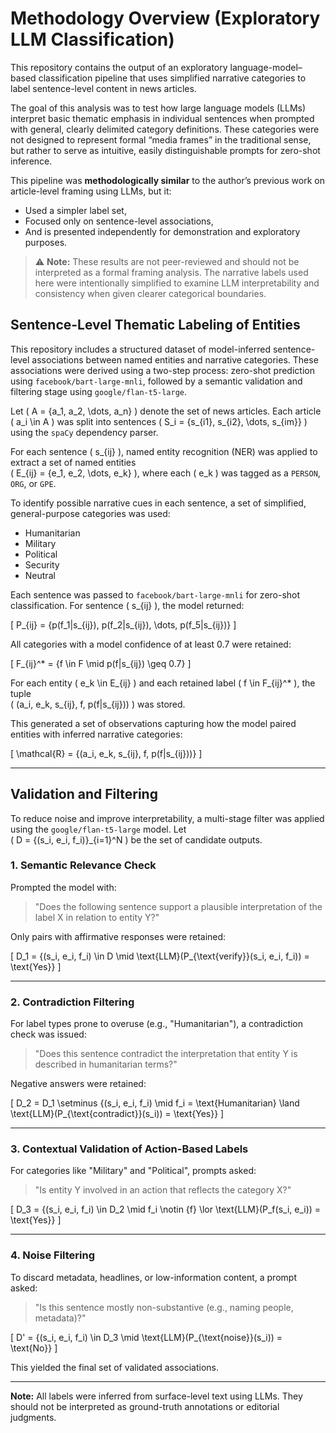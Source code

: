 # Methodology Overview (Exploratory LLM Classification)

This repository contains the output of an exploratory language-model–based classification pipeline that uses simplified narrative categories to label sentence-level content in news articles.

The goal of this analysis was to test how large language models (LLMs) interpret basic thematic emphasis in individual sentences when prompted with general, clearly delimited category definitions. These categories were not designed to represent formal “media frames” in the traditional sense, but rather to serve as intuitive, easily distinguishable prompts for zero-shot inference.

This pipeline was **methodologically similar** to the author’s previous work on article-level framing using LLMs, but it:
- Used a simpler label set,
- Focused only on sentence-level associations,
- And is presented independently for demonstration and exploratory purposes.

> ⚠️ **Note:** These results are not peer-reviewed and should not be interpreted as a formal framing analysis. The narrative labels used here were intentionally simplified to examine LLM interpretability and consistency when given clearer categorical boundaries.


## Sentence-Level Thematic Labeling of Entities

This repository includes a structured dataset of model-inferred sentence-level associations between named entities and narrative categories. These associations were derived using a two-step process: zero-shot prediction using `facebook/bart-large-mnli`, followed by a semantic validation and filtering stage using `google/flan-t5-large`.

Let \( A = \{a_1, a_2, \dots, a_n\} \) denote the set of news articles. Each article \( a_i \in A \) was split into sentences 
\( S_i = \{s_{i1}, s_{i2}, \dots, s_{im}\} \) using the `spaCy` dependency parser.

For each sentence \( s_{ij} \), named entity recognition (NER) was applied to extract a set of named entities  
\( E_{ij} = \{e_1, e_2, \dots, e_k\} \), where each \( e_k \) was tagged as a `PERSON`, `ORG`, or `GPE`.

To identify possible narrative cues in each sentence, a set of simplified, general-purpose categories was used:
- Humanitarian  
- Military  
- Political  
- Security  
- Neutral  

Each sentence was passed to `facebook/bart-large-mnli` for zero-shot classification. For sentence \( s_{ij} \), the model returned:

\[
P_{ij} = \{p(f_1|s_{ij}), p(f_2|s_{ij}), \dots, p(f_5|s_{ij})\}
\]

All categories with a model confidence of at least 0.7 were retained:

\[
F_{ij}^* = \{f \in F \mid p(f|s_{ij}) \geq 0.7\}
\]

For each entity \( e_k \in E_{ij} \) and each retained label \( f \in F_{ij}^* \), the tuple  
\( (a_i, e_k, s_{ij}, f, p(f|s_{ij})) \) was stored.

This generated a set of observations capturing how the model paired entities with inferred narrative categories:

\[
\mathcal{R} = \{(a_i, e_k, s_{ij}, f, p(f|s_{ij}))\}
\]

---

## Validation and Filtering

To reduce noise and improve interpretability, a multi-stage filter was applied using the `google/flan-t5-large` model. Let  
\( D = \{(s_i, e_i, f_i)\}_{i=1}^N \) be the set of candidate outputs.

### 1. Semantic Relevance Check

Prompted the model with:

> "Does the following sentence support a plausible interpretation of the label X in relation to entity Y?"

Only pairs with affirmative responses were retained:

\[
D_1 = \{(s_i, e_i, f_i) \in D \mid \text{LLM}(P_{\text{verify}}(s_i, e_i, f_i)) = \text{Yes}\}
\]

---

### 2. Contradiction Filtering

For label types prone to overuse (e.g., "Humanitarian"), a contradiction check was issued:

> "Does this sentence contradict the interpretation that entity Y is described in humanitarian terms?"

Negative answers were retained:

\[
D_2 = D_1 \setminus \{(s_i, e_i, f_i) \mid f_i = \text{Humanitarian} \land \text{LLM}(P_{\text{contradict}}(s_i)) = \text{Yes}\}
\]

---

### 3. Contextual Validation of Action-Based Labels

For categories like "Military" and "Political", prompts asked:

> "Is entity Y involved in an action that reflects the category X?"

\[
D_3 = \{(s_i, e_i, f_i) \in D_2 \mid f_i \notin \{f\} \lor \text{LLM}(P_f(s_i, e_i)) = \text{Yes}\}
\]

---

### 4. Noise Filtering

To discard metadata, headlines, or low-information content, a prompt asked:

> "Is this sentence mostly non-substantive (e.g., naming people, metadata)?"

\[
D' = \{(s_i, e_i, f_i) \in D_3 \mid \text{LLM}(P_{\text{noise}}(s_i)) = \text{No}\}
\]

This yielded the final set of validated associations.

---

**Note:** All labels were inferred from surface-level text using LLMs. They should not be interpreted as ground-truth annotations or editorial judgments.
